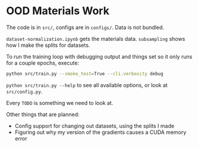 # OOD Materials Work

The code is in `src/`, configs are in `configs/`. Data is not bundled.

`dataset-normalization.ipynb` gets the materials data. `subsampling` shows how I make the splits for datasets.

To run the training loop with debugging output and things set so it only runs for a couple epochs, execute:

```bash
python src/train.py --smoke_test=True --cli.verbosity debug
```

`python src/train.py --help` to see all available options, or look at `src/config.py`.

Every `TODO` is something we need to look at.

Other things that are planned:
 - Config support for changing out datasets, using the splits I made
 - Figuring out why my version of the gradients causes a CUDA memory error